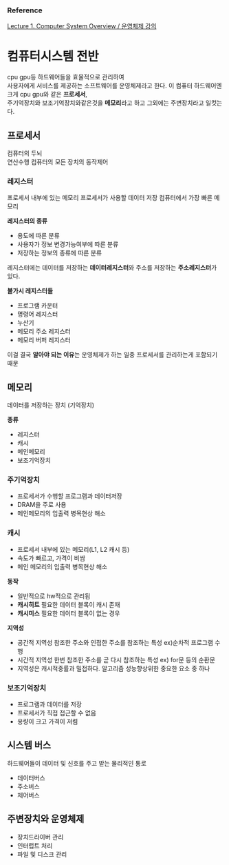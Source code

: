 ### Reference

[Lecture 1. Computer System Overview / 운영체제 강의](https://youtu.be/EdTtGv9w2sA)

# 컴퓨터시스템 전반

cpu gpu등 하드웨어들을 효율적으로 관리하여  
사용자에게 서비스를 제공하는 소프트웨어를 운영체제라고 한다.
이 컴퓨터 하드웨어엔 크게 cpu gpu와 같은 **프로세서**,  
주기억장치와 보조기억장치와같은것을 **메모리**라고 하고 그외에는 주변장치라고 일컷는다.

## 프로세서

컴퓨터의 두뇌  
연산수행 컴퓨터의 모든 장치의 동작제어

### 레지스터

프로세서 내부에 있는 메모리
프로세서가 사용할 데이터 저장
컴퓨터에서 가장 빠른 메모리

**레지스터의 종류**

- 용도에 따른 분류
- 사용자가 정보 변경가능여부에 따른 분류
- 저장하는 정보의 종류에 따른 분류

레지스터에는 데이터를 저장하는 **데이터레지스터**와 주소를 저장하는 **주소레지스터**가 있다.

**불가시 레지스터들**

- 프로그램 카운터
- 명령어 레지스터
- 누산기
- 메모리 주소 레지스터
- 메모리 버퍼 레지스터

이걸 결국 **알아야 되는 이유**는 운영체제가 하는 일중 프로세서를 관리하는게 포함되기 때문

## 메모리

데이터를 저장하는 장치 (기억장치)

**종류**

- 레지스터
- 캐시
- 메인메모리
- 보조기억장치

### 주기억장치

- 프로세서가 수행할 프로그램과 데이터저장
- DRAM을 주로 사용
- 메인메모리의 입출력 병목현상 해소

### 캐시

- 프로세서 내부에 있는 메모리(L1, L2 캐시 등)
- 속도가 빠르고, 가격이 비쌈
- 메인 메모리의 입출력 병목현상 해소

**동작**

- 일반적으로 hw적으로 관리됨
- **캐시히트** 필요한 데이터 블록이 캐시 존재
- **캐시미스** 필요한 데이터 블록이 없는 경우

**지역성**

- 공간적 지역성
  참조한 주소와 인접한 주소를 참조하는 특성 ex)순차적 프로그램 수행
- 시간적 지역성
  한번 참조한 주소를 곧 다시 참조하는 특성 ex) for문 등의 순환문
- 지역성은 캐시적중률과 밀접하다. 알고리즘 성능향상위한 중요한 요소 중 하나

### 보조기억장치

- 프로그램과 데이터를 저장
- 프로세서가 직접 접근할 수 없음
- 용량이 크고 가격이 저렴

## 시스템 버스

하드웨어들이 데이터 및 신호를 주고 받는 물리적인 통로

- 데이터버스
- 주소버스
- 제어버스

## 주변장치와 운영체제

- 장치드라이버 관리
- 인터럽트 처리
- 파일 및 디스크 관리

